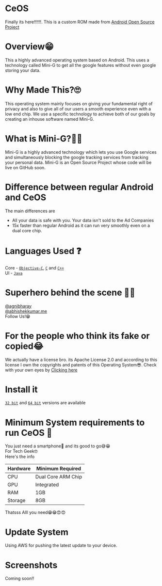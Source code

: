 # CeOS
Finally its here‼‼‼. This is a custom ROM made from [Android Open Source Project](https://cs.android.com/android/platform/superproject/)
# Overview😁
This a highly advanced operating system based on Android. This uses a technology called Mini-G to get all the google features without even google storing your data.
# Why Made This?🙄
This operating system mainly focuses on giving your fundamental right of privacy and also to give all of our users a smooth experience even with a low end chip. We use a specific 
technology to achieve both of our goals by creating an inhouse software named Mini-G. 
# What is Mini-G?🤔🤨
Mini-G is a highly advanced technology which lets you use Google services and simultaneously blocking the google tracking services from tracking your personal data. Mini-G is 
an Open Source Project whose code will be live on GitHub soon.
# Difference between regular Android and CeOS
The main differences are <br />
- All your data is safe with you. Your data isn't sold to the Ad Companies
- 15x faster than regular Android as it can run very smoothly even on a dual core chip.

# Languages Used ❓
Core - [`Objective-C`](https://developer.apple.com/library/archive/documentation/Cocoa/Conceptual/ProgrammingWithObjectiveC/Introduction/Introduction.html), [`C`](https://en.wikipedia.org/wiki/C_(programming_language)) and [`C++`](https://en.wikipedia.org/wiki/C%2B%2B) <br />
UI - [`Java`](https://www.java.com/en/)

# Superhero behind the scene 🦸‍♂️
[@agnibharay](https://www.instagram.com/agnibharay/)<br />
[@abhishekkumar.me](https://www.instagram.com/abhishekumar.me/)<br />
Follow Us!😁

# For the people who think its fake or copied😂
We actually have a license bro. its Apache License 2.0 and according to this license I own the copyrights and patents of this Operating System😎.
Check with your own eyes by [Clicking here](https://github.com/AgnibhaRay/CeOS/blob/main/LICENSE)

# Install it 
[`32 bit`](https://github.com/AgnibhaRay/CeOS/releases/tag/v1.0)
 and 
[`64 bit`](https://github.com/AgnibhaRay/CeOS/releases/tag/v1.0)
 versions are available

# Minimum System requirements to run CeOS 📲
You just need a smartphone📱 and its good to go😅😁 <br />
For Tech Geek🤓 <br />Here's the info <br />


| Hardware | Minimum Required |
| --- | --- |
| CPU | Dual Core ARM Chip |
| GPU | Integrated |
| RAM | 1GB |
| Storage | 8GB |


Thatsss Alll you need😁😁😍😍

# Update System
Using AWS for pushing the latest update to your device.

# Screenshots

Coming soon!!



